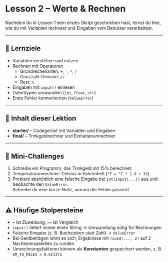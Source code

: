 # Lesson 2 – Werte & Rechnen

Nachdem du in Lesson 1 dein erstes Skript geschrieben hast, lernst du hier,
wie du mit Variablen rechnest und Eingaben vom Benutzer verarbeitest.

---

## 🎯 Lernziele
- Variablen verstehen und nutzen
- Rechnen mit Operatoren
  - Grundrechenarten: `+`, `-`, `*`, `/`
  - Ganzzahl-Division: `//`
  - Rest: `%`
- Eingaben mit `input()` einlesen
- Datentypen umwandeln (`int`, `float`, `str`)
- Erste Fehler kennenlernen (`ValueError`)

---

## 📂 Inhalt dieser Lektion
- **starter/** – Codegerüst mit Variablen und Eingaben
- **final/** – Trinkgeldrechner und Einheitenumrechner

---

## 📝 Mini-Challenges
1. Schreibe ein Programm, das Trinkgeld mit 15% berechnet.  
2. Temperaturumrechner: Celsius in Fahrenheit (`°F = °C * 1.8 + 32`).  
3. Probiere absichtlich eine falsche Eingabe bei `int(input(...))` aus und beobachte den `ValueError`.  
   Schreibe dir eine kurze Notiz, warum der Fehler passiert.  

---

## ⚠️ Häufige Stolpersteine
- `=` ist Zuweisung, `==` ist Vergleich  
- `input()` liefert immer einen String → Umwandlung nötig für Rechnungen  
- Falsche Eingabe (z. B. Buchstaben statt Zahl) → `ValueError`  
- Bei Geldbeträgen lohnt es sich, Ergebnisse mit `round(..., 2)` auf 2 Nachkommastellen zu runden  
- Umrechnungsfaktoren können als **Konstanten** gespeichert werden, z. B. `KM_TO_MILES = 0.621371`
